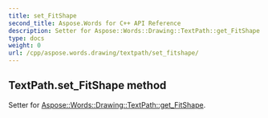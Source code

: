 ```yaml
---
title: set_FitShape
second_title: Aspose.Words for C++ API Reference
description: Setter for Aspose::Words::Drawing::TextPath::get_FitShape. 
type: docs
weight: 0
url: /cpp/aspose.words.drawing/textpath/set_fitshape/
---
```

## TextPath.set_FitShape method


Setter for [Aspose::Words::Drawing::TextPath::get_FitShape](./get_fitshape/).

